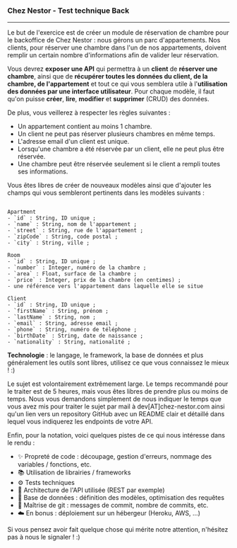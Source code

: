 ### Chez Nestor - Test technique Back

-----

Le but de l'exercice est de créer un module de réservation de chambre pour le backoffice de Chez Nestor : nous gérons un parc d'appartements. Nos clients, pour réserver une chambre dans l'un de nos appartements, doivent remplir un certain nombre d'informations afin de valider leur réservation.

Vous devrez **exposer une API** qui permettra à un **client** de **réserver une chambre**, ainsi que de **récupérer toutes les données du client, de la chambre, de l'appartement** et tout ce qui vous semblera utile à l'**utilisation des données par une interface utilisateur**. Pour chaque modèle, il faut qu'on puisse **créer**, **lire**, **modifier** et **supprimer** (CRUD) des données.

De plus, vous veillerez à respecter les règles suivantes :
- Un appartement contient au moins 1 chambre.
- Un client ne peut pas réserver plusieurs chambres en même temps.
- L'adresse email d'un client est unique.
- Lorsqu'une chambre a été réservée par un client, elle ne peut plus être réservée.
- Une chambre peut être réservée seulement si le client a rempli toutes ses informations.


Vous êtes libres de créer de nouveaux modèles ainsi que d'ajouter les champs qui vous sembleront pertinents dans les modèles suivants :

```

Apartment
- `id` : String, ID unique ;
- `name` : String, nom de l'appartement ;
- `street` : String, rue de l'appartement ;
- `zipCode` : String, code postal ;
- `city` : String, ville ;

Room
- `id` : String, ID unique ;
- `number` : Integer, numéro de la chambre ;
- `area` : Float, surface de la chambre ;
- `price` : Integer, prix de la chambre (en centimes) ;
- une référence vers l'appartement dans laquelle elle se situe

Client
- `id` : String, ID unique ;
- `firstName` : String, prénom ;
- `lastName` : String, nom ;
- `email` : String, adresse email ;
- `phone` : String, numéro de téléphone ;
- `birthDate` : String, date de naissance ;
- `nationality` : String, nationalité ;

``` 

**Technologie** : le langage, le framework, la base de données et plus généralement les outils sont libres, utilisez ce que vous connaissez le mieux ! :)

Le sujet est volontairement extrêmement large. Le temps recommandé pour le traiter est de 5 heures, mais vous êtes libres de prendre plus ou moins de temps.
Nous vous demandons simplement de nous indiquer le temps que vous avez mis pour traiter le sujet par mail à dev[AT]chez-nestor.com ainsi qu'un lien vers un repository GitHub avec un README clair et détaillé dans lequel vous indiquerez les endpoints de votre API.

Enfin, pour la notation, voici quelques pistes de ce qui nous intéresse dans le rendu :

- ✨ Propreté de code : découpage, gestion d'erreurs, nommage des variables / fonctions, etc.
- 📚 Utilisation de librairies / frameworks
- ⚙️ Tests techniques
- 🏦 Architecture de l'API utilisée (REST par exemple)
- 📖 Base de données : définition des modèles, optimisation des requêtes
- 🔀 Maîtrise de git : messages de commit, nombre de commits, etc.
- ☁️ En bonus : déploiement sur un hébergeur (Heroku, AWS, ...)

Si vous pensez avoir fait quelque chose qui mérite notre attention, n'hésitez pas à nous le signaler ! :) 
